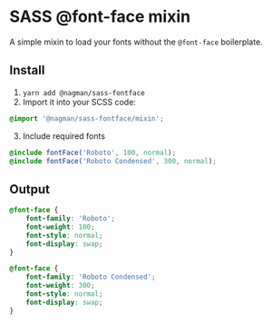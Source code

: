 # SASS @font-face mixin

A simple mixin to load your fonts without the `@font-face` boilerplate.

## Install

1. `yarn add @nagman/sass-fontface`
2. Import it into your SCSS code:

```scss
@import '@nagman/sass-fontface/mixin';
```

3. Include required fonts

```scss
@include fontFace('Roboto', 100, normal);
@include fontFace('Roboto Condensed', 300, normal);
```

## Output

```css
@font-face {
	font-family: 'Roboto';
	font-weight: 100;
	font-style: normal;
	font-display: swap;
}

@font-face {
	font-family: 'Roboto Condensed';
	font-weight: 300;
	font-style: normal;
	font-display: swap;
}
```
